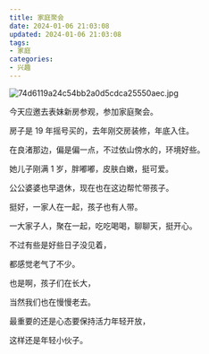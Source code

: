 ```yaml
---
title: 家庭聚会
date: 2024-01-06 21:03:08
updated: 2024-01-06 21:03:08
tags:
- 家庭
categories:
- 兴趣
---
```


![74d6119a24c54bb2a0d5cdca25550aec.jpg](https://s2.loli.net/2024/01/06/NiMScFboK1vuVJ8.jpg)

今天应邀去表妹新房参观，参加家庭聚会。

房子是 19 年摇号买的，去年刚交房装修，年底入住。

在良渚那边，偏是偏一点，不过依山傍水的，环境好些。

她儿子刚满 1 岁，胖嘟嘟，皮肤白嫩，挺可爱。

公公婆婆也早退休，现在也在这边帮忙带孩子。

挺好，一家人在一起，孩子也有人带。

一大家子人，聚在一起，吃吃喝喝，聊聊天，挺开心。

不过有些是好些日子没见着，

都感觉老气了不少。

也是啊，孩子们在长大，

当然我们也在慢慢老去。

最重要的还是心态要保持活力年轻开放，

这样还是年轻小伙子。



